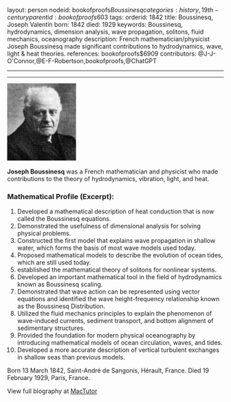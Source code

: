 layout: person
nodeid: bookofproofs$Boussinesq
categories: history,19th-century
parentid: bookofproofs$603
tags: 
orderid: 1842
title: Boussinesq, Joseph Valentin
born: 1842
died: 1929
keywords: Boussinesq, hydrodynamics, dimension analysis, wave propagation, solitons, fluid mechanics, oceanography
description: French mathematician/physicist Joseph Boussinesq made significant contributions to hydrodynamics, wave, light & heat theories.
references: bookofproofs$6909
contributors: @J-J-O'Connor,@E-F-Robertson,bookofproofs,@ChatGPT

---



---

![Boussinesq.jpg](https://github.com/bookofproofs/bookofproofs.github.io/blob/main/_sources/_assets/images/portraits/Boussinesq.jpg?raw=true)

**Joseph  Boussinesq**  was a French mathematician and physicist who made contributions to the theory of hydrodynamics, vibration, light, and heat.

### Mathematical Profile (Excerpt):
1. Developed a mathematical description of heat conduction that is now called the Boussinesq equations.
2. Demonstrated the usefulness of dimensional analysis for solving physical problems.
3. Constructed the first model that explains wave propagation in shallow water, which forms the basis of most wave models used today.
4. Proposed mathematical models to describe the evolution of ocean tides, which are still used today.
5. established the mathematical theory of solitons for nonlinear systems.
6. Developed an important mathematical tool in the field of hydrodynamics known as Boussinesq scaling.
7. Demonstrated that wave action can be represented using vector equations and identified the wave height-frequency relationship known as the Boussinesq Distribution.
8. Utilized the fluid mechanics principles to explain the phenomenon of wave-induced currents, sediment transport, and bottom alignment of sedimentary structures.
9. Provided the foundation for modern physical oceanography by introducing mathematical models of ocean circulation, waves, and tides.
10. Developed a more accurate description of vertical turbulent exchanges in shallow seas than previous models.

Born 13 March 1842, Saint-André de Sangonis, Hérault, France. Died 19 February 1929, Paris, France.

View full biography at [MacTutor](https://mathshistory.st-andrews.ac.uk/Biographies/Boussinesq/)
